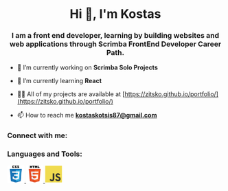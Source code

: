 <h1 align="center">Hi 👋, I'm Kostas</h1>
<h3 align="center">I am a front end developer, learning by building websites and web applications through Scrimba FrontEnd Developer Career Path.</h3>

- 🔭 I’m currently working on **Scrimba Solo Projects**

- 🌱 I’m currently learning **React**

- 👨‍💻 All of my projects are available at [https://zitsko.github.io/portfolio/](https://zitsko.github.io/portfolio/)

- 📫 How to reach me **kostaskotsis87@gmail.com**

<h3 align="left">Connect with me:</h3>
<p align="left">
</p>

<h3 align="left">Languages and Tools:</h3>
<p align="left"> <a href="https://www.w3schools.com/css/" target="_blank" rel="noreferrer"> <img src="https://raw.githubusercontent.com/devicons/devicon/master/icons/css3/css3-original-wordmark.svg" alt="css3" width="40" height="40"/> </a> <a href="https://www.w3.org/html/" target="_blank" rel="noreferrer"> <img src="https://raw.githubusercontent.com/devicons/devicon/master/icons/html5/html5-original-wordmark.svg" alt="html5" width="40" height="40"/> </a> <a href="https://developer.mozilla.org/en-US/docs/Web/JavaScript" target="_blank" rel="noreferrer"> <img src="https://raw.githubusercontent.com/devicons/devicon/master/icons/javascript/javascript-original.svg" alt="javascript" width="40" height="40"/> </a> </p>

